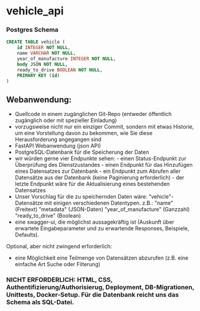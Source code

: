 # vehicle_api
### Postgres Schema
``` sql
CREATE TABLE vehicle (
	id INTEGER NOT NULL,
	name VARCHAR NOT NULL,
	year_of_manufacture INTEGER NOT NULL,
	body JSON NOT NULL,
	ready_to_drive BOOLEAN NOT NULL,
	PRIMARY KEY (id)
)
```

## Webanwendung:
- Quellcode in einem zugänglichen Git-Repo (entweder öffentlich zugänglich oder mit spezieller Einladung)
- vorzugsweise nicht nur ein einziger Commit, sondern mit etwas Historie, um eine Vorstellung davon zu bekommen, wie Sie diese Herausforderung angegangen sind
- FastAPI Webanwendung (json API)
- PostgreSQL-Datenbank für die Speicherung der Daten
- wir würden gerne vier Endpunkte sehen:
        - einen Status-Endpunkt zur Überprüfung des Dienstzustandes
        - einen Endpunkt für das Hinzufügen eines Datensatzes zur Datenbank
        - ein Endpunkt zum Abrufen aller Datensätze aus der Datenbank (keine Paginierung erforderlich)
        - der letzte Endpunkt wäre für die Aktualisierung eines bestehenden Datensatzes
- Unser Vorschlag für die zu speichernden Daten wäre:
        "vehicle"-Datensätze mit einigen verschiedenen Datentypen. z.B.:
        "name" (Freitext)
        "metadata" (JSON-Daten)
        "year_of_manufacture" (Ganzzahl)
        "ready_to_drive" (Boolean)
- eine swagger-ui, die möglichst aussagekräftig ist (Auskunft über erwartete Eingabeparameter und zu erwartende Responses, Beispiele, Defaults).

Optional, aber nicht zwingend erforderlich:
- eine Möglichkeit eine Teilmenge von Datensätzen abzurufen (z.B. eine einfache Art Suche oder Filterung)

### NICHT ERFORDERLICH: HTML, CSS, Authentifizierung/Authorisierug, Deployment, DB-Migrationen, Unittests, Docker-Setup. Für die Datenbank reicht uns das Schema als SQL-Datei.
